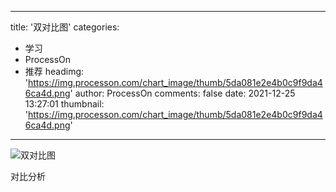 
---
title: '双对比图'
categories: 
 - 学习
 - ProcessOn
 - 推荐
headimg: 'https://img.processon.com/chart_image/thumb/5da081e2e4b0c9f9da46ca4d.png'
author: ProcessOn
comments: false
date: 2021-12-25 13:27:01
thumbnail: 'https://img.processon.com/chart_image/thumb/5da081e2e4b0c9f9da46ca4d.png'
---

<div>   
<img class="thumb" alt="双对比图" src="https://img.processon.com/chart_image/thumb/5da081e2e4b0c9f9da46ca4d.png" referrerpolicy="no-referrer">
<p>对比分析</p>  
</div>
            